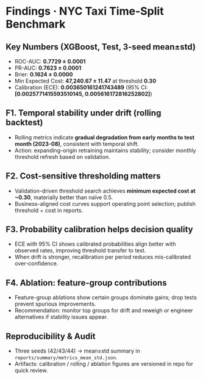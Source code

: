 # Findings · NYC Taxi Time-Split Benchmark

## Key Numbers (XGBoost, Test, 3-seed mean±std)
- ROC-AUC: **0.7729 ± 0.0001**
- PR-AUC: **0.7623 ± 0.0001**
- Brier: **0.1624 ± 0.0000**
- Min Expected Cost: **47,240.67 ± 11.47** at threshold **0.30**
- Calibration (ECE): **0.003650161241743489** (95% CI: **[0.0025771415593510145, 0.005616172816252802]**)

## F1. Temporal stability under drift (rolling backtest)
- Rolling metrics indicate **gradual degradation from early months to test month (2023-08)**, consistent with temporal shift.
- Action: expanding-origin retraining maintains stability; consider monthly threshold refresh based on validation.

## F2. Cost-sensitive thresholding matters
- Validation-driven threshold search achieves **minimum expected cost at ~0.30**, materially better than naïve 0.5.
- Business-aligned cost curves support operating point selection; publish threshold + cost in reports.

## F3. Probability calibration helps decision quality
- ECE with 95% CI shows calibrated probabilities align better with observed rates, improving threshold transfer to test.
- When drift is stronger, recalibration per period reduces mis-calibrated over-confidence.

## F4. Ablation: feature-group contributions
- Feature-group ablations show certain groups dominate gains; drop tests prevent spurious improvements.
- Recommendation: monitor top groups for drift and reweigh or engineer alternatives if stability issues appear.

## Reproducibility & Audit
- Three seeds (42/43/44) → mean±std summary in `reports/summary/metrics_mean_std.json`.
- Artifacts: calibration / rolling / ablation figures are versioned in repo for quick review.

